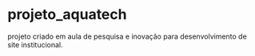 # projeto_aquatech
projeto criado em aula de pesquisa e inovação para desenvolvimento de site institucional.
